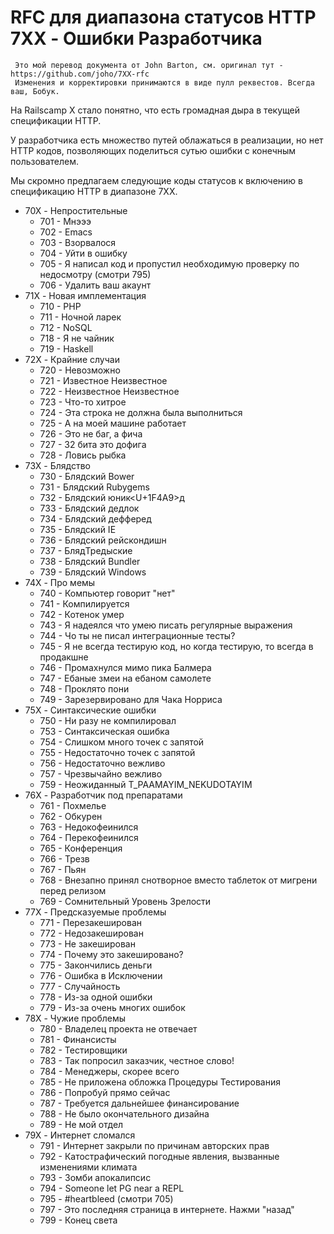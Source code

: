 # RFC для диапазона статусов HTTP 7XX - Ошибки Разработчика

     Это мой перевод документа от John Barton, см. оригинал тут - https://github.com/joho/7XX-rfc
     Изменения и корректировки принимаются в виде пулл реквестов. Всегда ваш, Бобук.

На Railscamp X стало понятно, что есть громадная дыра в текущей спецификации HTTP.

У разработчика есть множество путей облажаться в реализации, но нет HTTP кодов, позволяющих поделиться сутью ошибки с конечным пользователем.

Мы скромно предлагаем следующие коды статусов к включению в спецификацию HTTP в диапазоне 7XX.

  * 70X - Непростительные
    - 701 - Мнэээ
    - 702 - Emacs
    - 703 - Взорвалося
    - 704 - Уйти в ошибку
    - 705 - Я написал код и пропустил необходимую проверку по недосмотру (смотри 795)
    - 706 - Удалить ваш акаунт
  * 71X - Новая имплементация
    - 710 - PHP
    - 711 - Ночной ларек
    - 712 - NoSQL
    - 718 - Я не чайник
    - 719 - Haskell
  * 72X - Крайние случаи
    - 720 - Невозможно
    - 721 - Известное Неизвестное
    - 722 - Неизвестное Неизвестное
    - 723 - Что-то хитрое
    - 724 - Эта строка не должна была выполниться
    - 725 - А на моей машине работает
    - 726 - Это не баг, а фича
    - 727 - 32 бита это дофига
    - 728 - Ловись рыбка
  * 73X - Блядство
    - 730 - Блядский Bower
    - 731 - Блядский Rubygems
    - 732 - Блядский юник<U+1F4A9>д
    - 733 - Блядский дедлок
    - 734 - Блядский дефферед
    - 735 - Блядский IE
    - 736 - Блядский рейскондишн
    - 737 - БлядТредыские
    - 738 - Блядский Bundler
    - 739 - Блядский Windows
  * 74X - Про мемы
    - 740 - Компьютер говорит "нет"
    - 741 - Компилируется
    - 742 - Котенок умер
    - 743 - Я надеялся что умею писать регулярные выражения
    - 744 - Чо ты не писал интеграционные тесты?
    - 745 - Я не всегда тестирую код, но когда тестирую, то всегда в продакшне
    - 746 - Промахнулся мимо пика Балмера
    - 747 - Ебаные змеи на ебаном самолете
    - 748 - Проклято пони
    - 749 - Зарезервировано для Чака Норриса
  * 75X - Синтаксические ошибки
    - 750 - Ни разу не компилировал
    - 753 - Синтаксическая ошибка
    - 754 - Слишком много точек с запятой
    - 755 - Недостаточно точек с запятой
    - 756 - Недостаточно вежливо
    - 757 - Чрезвычайно вежливо
    - 759 - Неожиданный T_PAAMAYIM_NEKUDOTAYIM
  * 76X - Разработчик под препаратами
    - 761 - Похмелье
    - 762 - Обкурен
    - 763 - Недокофеинился
    - 764 - Перекофеинился
    - 765 - Конференция
    - 766 - Трезв
    - 767 - Пьян
    - 768 - Внезапно принял снотворное вместо таблеток от мигрени перед релизом
    - 769 - Сомнительный Уровень Зрелости
  * 77X - Предсказуемые проблемы
    - 771 - Перезакеширован
    - 772 - Недозакеширован
    - 773 - Не закеширован
    - 774 - Почему это закешировано?
    - 775 - Закончились деньги
    - 776 - Ошибка в Исключении
    - 777 - Случайность
    - 778 - Из-за одной ошибки
    - 779 - Из-за очень многих ошибок
  * 78X - Чужие проблемы
    - 780 - Владелец проекта не отвечает
    - 781 - Финансисты
    - 782 - Тестировщики
    - 783 - Так попросил заказчик, честное слово!
    - 784 - Менеджеры, скорее всего
    - 785 - Не приложена обложка Процедуры Тестирования
    - 786 - Попробуй прямо сейчас
    - 787 - Требуется дальнейшее финансирование
    - 788 - Не было окончательного дизайна
    - 789 - Не мой отдел
  * 79X - Интернет сломался
    - 791 - Интернет закрыли по причинам авторских прав
    - 792 - Катострафический погодные явления, вызванные изменениями климата
    - 793 - Зомби апокалипсис
    - 794 - Someone let PG near a REPL
    - 795 - #heartbleed (смотри 705)
    - 797 - Это последняя страница в интернете. Нажми "назад"
    - 799 - Конец света
